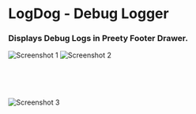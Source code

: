 # LogDog - Debug Logger

### Displays Debug Logs in Preety Footer Drawer.


![Screenshot 1](https://svg2raster.fileformat.info/vlz.jsp?svg=%2Flogos%2Freactjs%2Freactjs-ar21.svg)      ![Screenshot 2](https://svg2raster.fileformat.info/vlz.jsp?svg=%2Flogos%2Ftailwindcss%2Ftailwindcss-ar21.svg)

<br><br><br>


![Screenshot 3](https://i.imgur.com/xEep7GU.png)
